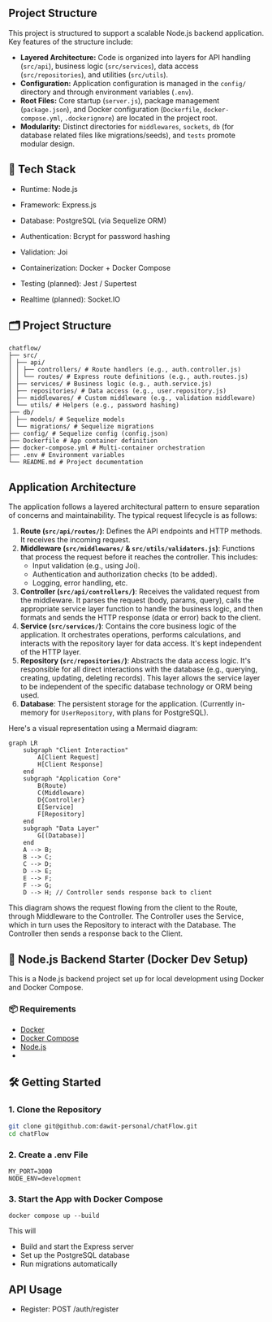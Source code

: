 ## Project Structure 

This project is structured to support a scalable Node.js backend application. Key features of the structure include:

*   **Layered Architecture:** Code is organized into layers for API handling (`src/api`), business logic (`src/services`), data access (`src/repositories`), and utilities (`src/utils`).
*   **Configuration:** Application configuration is managed in the `config/` directory and through environment variables (`.env`).
*   **Root Files:** Core startup (`server.js`), package management (`package.json`), and Docker configuration (`Dockerfile`, `docker-compose.yml`, `.dockerignore`) are located in the project root.
*   **Modularity:** Distinct directories for `middlewares`, `sockets`, `db` (for database related files like migrations/seeds), and `tests` promote modular design.

##  🧱 Tech Stack

* Runtime: Node.js

* Framework: Express.js

* Database: PostgreSQL (via Sequelize ORM)

* Authentication: Bcrypt for password hashing

* Validation: Joi

* Containerization: Docker + Docker Compose

* Testing (planned): Jest / Supertest

* Realtime (planned): Socket.IO

## 🗂️ Project Structure

``` 
chatflow/
├── src/
│ ├── api/
│ │ ├── controllers/ # Route handlers (e.g., auth.controller.js)
│ │ └── routes/ # Express route definitions (e.g., auth.routes.js)
│ ├── services/ # Business logic (e.g., auth.service.js)
│ ├── repositories/ # Data access (e.g., user.repository.js)
│ ├── middlewares/ # Custom middleware (e.g., validation middleware)
│ └── utils/ # Helpers (e.g., password hashing)
├── db/
│ ├── models/ # Sequelize models
│ └── migrations/ # Sequelize migrations
├── config/ # Sequelize config (config.json)
├── Dockerfile # App container definition
├── docker-compose.yml # Multi-container orchestration
├── .env # Environment variables
└── README.md # Project documentation 
``` 

## Application Architecture

The application follows a layered architectural pattern to ensure separation of concerns and maintainability. The typical request lifecycle is as follows:

1.  **Route (`src/api/routes/`)**: Defines the API endpoints and HTTP methods. It receives the incoming request.
2.  **Middleware (`src/middlewares/` & `src/utils/validators.js`)**: Functions that process the request before it reaches the controller. This includes:
    *   Input validation (e.g., using Joi).
    *   Authentication and authorization checks (to be added).
    *   Logging, error handling, etc.
3.  **Controller (`src/api/controllers/`)**: Receives the validated request from the middleware. It parses the request (body, params, query), calls the appropriate service layer function to handle the business logic, and then formats and sends the HTTP response (data or error) back to the client.
4.  **Service (`src/services/`)**: Contains the core business logic of the application. It orchestrates operations, performs calculations, and interacts with the repository layer for data access. It's kept independent of the HTTP layer.
5.  **Repository (`src/repositories/`)**: Abstracts the data access logic. It's responsible for all direct interactions with the database (e.g., querying, creating, updating, deleting records). This layer allows the service layer to be independent of the specific database technology or ORM being used.
6.  **Database**: The persistent storage for the application. (Currently in-memory for `UserRepository`, with plans for PostgreSQL).

Here's a visual representation using a Mermaid diagram:

```mermaid
graph LR
    subgraph "Client Interaction"
        A[Client Request]
        H[Client Response]
    end
    subgraph "Application Core"
        B(Route)
        C(Middleware)
        D{Controller}
        E[Service]
        F[Repository]
    end
    subgraph "Data Layer"
        G[(Database)]
    end
    A --> B;
    B --> C;
    C --> D;
    D --> E;
    E --> F;
    F --> G;
    D --> H; // Controller sends response back to client
```
This diagram shows the request flowing from the client to the Route, through Middleware to the Controller. The Controller uses the Service, which in turn uses the Repository to interact with the Database. The Controller then sends a response back to the Client.

## 🚀 Node.js Backend Starter (Docker Dev Setup)

This is a Node.js backend project set up for local development using Docker and Docker Compose.

### 📦 Requirements

- [Docker](https://www.docker.com/products/docker-desktop)
- [Docker Compose](https://docs.docker.com/compose/)
- [Node.js]()
- 
## 🛠️ Getting Started

### 1. Clone the Repository

```bash
git clone git@github.com:dawit-personal/chatFlow.git
cd chatFlow
```

### 2. Create a .env File
```env
MY_PORT=3000
NODE_ENV=development
```

### 3. Start the App with Docker Compose

```
docker compose up --build
```

This will

* Build and start the Express server
* Set up the PostgreSQL database
* Run migrations automatically

## API Usage

* Register: POST /auth/register